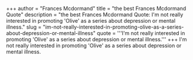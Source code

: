 +++
author = "Frances Mcdormand"
title = "the best Frances Mcdormand Quote"
description = "the best Frances Mcdormand Quote: I'm not really interested in promoting 'Olive' as a series about depression or mental illness."
slug = "im-not-really-interested-in-promoting-olive-as-a-series-about-depression-or-mental-illness"
quote = '''I'm not really interested in promoting 'Olive' as a series about depression or mental illness.'''
+++
I'm not really interested in promoting 'Olive' as a series about depression or mental illness.
